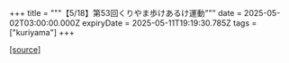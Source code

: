 +++
title = """【5/18】第53回くりやま歩けあるけ運動"""
date = 2025-05-02T03:00:00.000Z
expiryDate = 2025-05-11T19:19:30.785Z
tags = ["kuriyama"]
+++


[[source]](https://www.town.kuriyama.hokkaido.jp/soshiki/55/31431.html)
